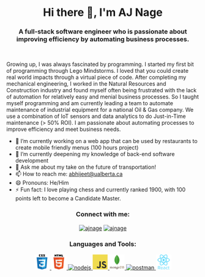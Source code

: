 <!-- Here are some ideas to get you started:

- 🔭 I’m currently working on ...
- 🌱 I’m currently learning ...
- 👯 I’m looking to collaborate on ...
- 🤔 I’m looking for help with ...
- 💬 Ask me about ...
- 📫 How to reach me: ...
- 😄 Pronouns: ...
- ⚡ Fun fact: ...
-->
<h1 align="center">Hi there 👋, I'm AJ Nage </h1>
<h3 align="center">A full-stack software engineer who is passionate about improving efficiency by automating business processes.</h3>
<br>
<p align="left">Growing up, I was always fascinated by programming. I started my first bit of programming through Lego Mindstorms. I loved that you could create real world impacts through a virtual piece of code. After completing my mechanical engineering, I worked in the Natural Resources and Construction industry and found myself often being frustrated with the lack of automation for relatively easy and menial business processes. So I taught myself programming and am currently leading a team to automate maintenance of industrial equipment for a national Oil & Gas company. We use a combination of IoT sensors and data analytics to do Just-in-Time maintenance (> 50% ROI). I am passionate about automating processes to improve efficiency and meet business needs. </p>

- 🔭 I’m currently working on a web app that can be used by restaurants to create mobile friendly menus (100 hours project)
- 🌱 I’m currently deepening my knowledge of back-end software development
- 💬 Ask me about my take on the future of transportation!
- 📫 How to reach me: abhijeet@ualberta.ca 
- 😄 Pronouns: He/Him
- ⚡ Fun fact: I love playing chess and currently ranked 1900, with 100 points left to become a Candidate Master.

<h3 align="center">Connect with me:</h3>
<p align="center">
<a href="https://twitter.com/AjNage92" target="blank"><img align="center" src="https://raw.githubusercontent.com/rahuldkjain/github-profile-readme-generator/master/src/images/icons/Social/twitter.svg" alt="ajnage" height="30" width="40" /></a>
<a href="https://www.linkedin.com/in/aj-nage/" target="blank"><img align="center" src="https://raw.githubusercontent.com/rahuldkjain/github-profile-readme-generator/master/src/images/icons/Social/linked-in-alt.svg" alt="ajnage" height="30" width="40" /></a>
  
<h3 align="center">Languages and Tools:</h3>
<p align="center"> <a href="https://www.w3schools.com/css/" target="_blank" rel="noreferrer"> <img src="https://raw.githubusercontent.com/devicons/devicon/master/icons/css3/css3-original-wordmark.svg" alt="css3" width="40" height="40"/> </a> <a href="https://www.w3.org/html/" target="_blank" rel="noreferrer"> <img src="https://raw.githubusercontent.com/devicons/devicon/master/icons/html5/html5-original-wordmark.svg" alt="html5" width="40" height="40"/> </a> <a href="https://nodejs.org/en/" target="_blank" rel="noreferrer"> <img src="https://upload.wikimedia.org/wikipedia/commons/d/d9/Node.js_logo.svg" alt="nodejs" width="40" height="40"/> </a> <a href="https://developer.mozilla.org/en-US/docs/Web/JavaScript" target="_blank" rel="noreferrer"> <img src="https://raw.githubusercontent.com/devicons/devicon/master/icons/javascript/javascript-original.svg" alt="javascript" width="40" height="40"/> </a> <a href="https://www.mongodb.com/" target="_blank" rel="noreferrer"> <img src="https://raw.githubusercontent.com/devicons/devicon/master/icons/mongodb/mongodb-original-wordmark.svg" alt="mongodb" width="40" height="40"/> </a> <a href="https://postman.com" target="_blank" rel="noreferrer"> <img src="https://www.vectorlogo.zone/logos/getpostman/getpostman-icon.svg" alt="postman" width="40" height="40"/> </a> <a href="https://reactjs.org/" target="_blank" rel="noreferrer"> <img src="https://raw.githubusercontent.com/devicons/devicon/master/icons/react/react-original-wordmark.svg" alt="react" width="40" height="40"/> </a> </p>
